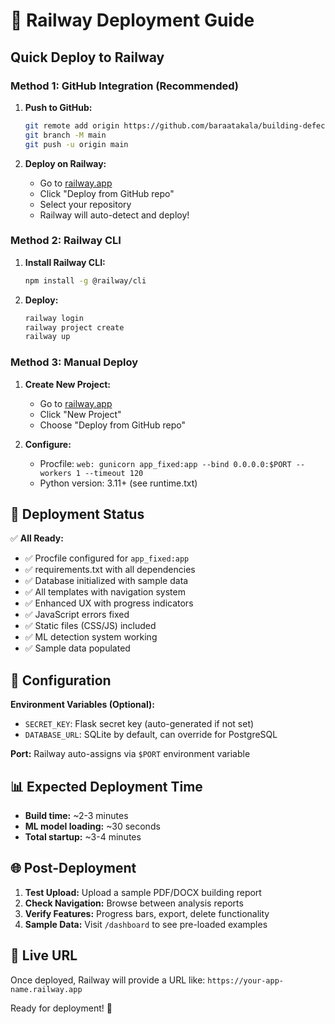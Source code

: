 # 🚀 Railway Deployment Guide

## Quick Deploy to Railway

### Method 1: GitHub Integration (Recommended)

1. **Push to GitHub:**
   ```bash
   git remote add origin https://github.com/baraatakala/building-defect-detector.git
   git branch -M main
   git push -u origin main
   ```

2. **Deploy on Railway:**
   - Go to [railway.app](https://railway.app)
   - Click "Deploy from GitHub repo"
   - Select your repository
   - Railway will auto-detect and deploy!

### Method 2: Railway CLI

1. **Install Railway CLI:**
   ```bash
   npm install -g @railway/cli
   ```

2. **Deploy:**
   ```bash
   railway login
   railway project create
   railway up
   ```

### Method 3: Manual Deploy

1. **Create New Project:**
   - Go to [railway.app](https://railway.app)
   - Click "New Project"
   - Choose "Deploy from GitHub repo"

2. **Configure:**
   - Procfile: `web: gunicorn app_fixed:app --bind 0.0.0.0:$PORT --workers 1 --timeout 120`
   - Python version: 3.11+ (see runtime.txt)

## 🎯 Deployment Status

✅ **All Ready:**
- ✅ Procfile configured for `app_fixed:app`
- ✅ requirements.txt with all dependencies
- ✅ Database initialized with sample data
- ✅ All templates with navigation system
- ✅ Enhanced UX with progress indicators
- ✅ JavaScript errors fixed
- ✅ Static files (CSS/JS) included
- ✅ ML detection system working
- ✅ Sample data populated

## 🔧 Configuration

**Environment Variables (Optional):**
- `SECRET_KEY`: Flask secret key (auto-generated if not set)
- `DATABASE_URL`: SQLite by default, can override for PostgreSQL

**Port:** Railway auto-assigns via `$PORT` environment variable

## 📊 Expected Deployment Time

- **Build time:** ~2-3 minutes
- **ML model loading:** ~30 seconds
- **Total startup:** ~3-4 minutes

## 🌐 Post-Deployment

1. **Test Upload:** Upload a sample PDF/DOCX building report
2. **Check Navigation:** Browse between analysis reports
3. **Verify Features:** Progress bars, export, delete functionality
4. **Sample Data:** Visit `/dashboard` to see pre-loaded examples

## 🎉 Live URL

Once deployed, Railway will provide a URL like:
`https://your-app-name.railway.app`

Ready for deployment! 🚀
